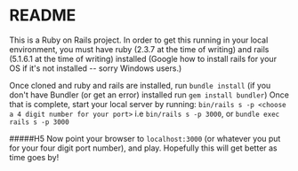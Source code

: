 # README

This is a Ruby on Rails project. In order to get this running in your local environment, you must have ruby (2.3.7 at the time of writing) and rails (5.1.6.1 at the time of writing) installed (Google how to install rails for your OS if it's not installed -- sorry Windows users.) 

Once cloned and ruby and rails are installed, run `bundle install` (if you don't have Bundler (or get an error) installed run `gem install bundler`)
Once that is complete, start your local server by running:
`bin/rails s -p <choose a 4 digit number for your port>` i.e `bin/rails s -p 3000`, or `bundle exec rails s -p 3000`  

#####H5
Now point your browser to `localhost:3000` (or whatever you put for your four digit port number), and play. Hopefully this will get better as time goes by!

